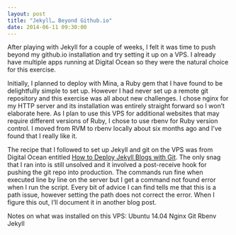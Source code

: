 ```yaml
---
layout: post
title: "Jekyll… Beyond Github.io"
date: 2014-06-11 09:30:00
---
```


After playing with Jekyll for a couple of weeks, I felt it was time to push beyond my github.io installation and try setting it up on a VPS. I already have multiple apps running at Digital Ocean so they were the natural choice for this exercise.

Initially, I planned to deploy with Mina, a Ruby gem that I have found to be delightfully simple to set up. However I had never set up a remote git repository and this exercise was all about new challenges. I chose nginx for my HTTP server and its installation was entirely straight forward so I won’t elaborate here. As I plan to use this VPS for additional websites that may require different versions of Ruby, I chose to use rbenv for Ruby version control. I moved from RVM to rbenv locally about six months ago and I’ve found that I really like it.

The recipe that I followed to set up Jekyll and git on the VPS was from Digital Ocean entitled [How to Deploy Jekyll Blogs with Git](https://www.digitalocean.com/community/tutorials/how-to-deploy-jekyll-blogs-with-git). The only snag that I ran into is still unsolved and it involved a post-receive hook for pushing the git repo into production. The commands run fine when executed line by line on the server but I get a command not found error when I run the script. Every bit of advice I can find tells me that this is a path issue, however setting the path does not correct the error. When I figure this out, I’ll document it in another blog post.

Notes on what was installed on this VPS:
Ubuntu 14.04
Nginx
Git
Rbenv
Jekyll
